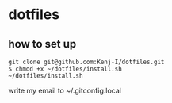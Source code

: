 # dotfiles

## how to set up
```
git clone git@github.com:Kenj-I/dotfiles.git
$ chmod +x ~/dotfiles/install.sh
~/dotfiles/install.sh
```

write my email to ~/.gitconfig.local
